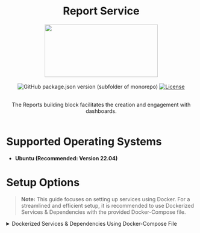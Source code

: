 <div align="center">

# Report Service

<a href="https://shikshalokam.org/elevate/">
<img
    src="https://shikshalokam.org/wp-content/uploads/2021/06/elevate-logo.png"
    height="140"
    width="300"
  />
</a>

![GitHub package.json version (subfolder of monorepo)](https://img.shields.io/github/package-json/v/ELEVATE-Project/mentoring?filename=src%2Fpackage.json)
[![License](https://img.shields.io/badge/license-MIT-blue.svg)](https://opensource.org/licenses/MIT)

</details>
</details>

</br>
The Reports building block facilitates the creation and engagement with dashboards.

</div>
</br>

# Supported Operating Systems
-   **Ubuntu (Recommended: Version 22.04)**

# Setup Options

> **Note:** This guide focuses on setting up services using Docker. For a streamlined and efficient setup, it is recommended to use Dockerized Services & Dependencies with the provided Docker-Compose file.

<details><summary>Dockerized Services & Dependencies Using Docker-Compose File</summary>

## Dockerized Services & Dependencies

## Expectation
By diligently following the outlined steps, you will successfully establish a fully operational data service application setup.

## Prerequisites

### **Setting Up `curl`, `git`, and `netstat` on Ubuntu**

<details><summary> 1. Install curl </summary>
`curl` is used for making HTTP requests from the command line.

🔹 **Check if `curl` is installed:**
```bash
  curl --version
```  
🔹 **If not installed, install it using:**
```bash
  sudo apt update && sudo apt install -y curl
```  
</details>

<details><summary> 2. Install git </summary>
`git` is required for cloning repositories and managing version control.

🔹 **Check if `git` is installed:**
```bash
  git --version
```  
🔹 **If not installed, install it using:**
```bash
  sudo apt update && sudo apt install -y git
```  
</details>

<details><summary> 3. Install netstat (via `net-tools`) </summary>
`netstat` is used to check network connections and ports.

🔹 **Check if `netstat` is installed:**
```bash
  netstat -tulnp
```  
🔹 **If not installed, install it using:**
```bash
  sudo apt update && sudo apt install -y net-tools
```  
</details>

To set up the data service application, ensure you have Docker and Docker Compose installed on your system. For Ubuntu users, detailed installation instructions for Docker found here : [Install Docker engine on Ubuntu](https://docs.docker.com/engine/install/ubuntu/) and for docker-compose follow this documentation: [How To Install and Use Docker Compose on Ubuntu](https://www.digitalocean.com/community/tutorials/how-to-install-and-use-docker-compose-on-ubuntu-20-04).
## Installation

**Create report Directory:** Establish a directory titled **reports**.

> Example Command: `mkdir reports && cd reports/`

> Note: All commands are run from the reports directory.

> **Caution:** Before proceeding, please ensure that the ports given here are available and open. It is essential to verify their availability prior to moving forward. You can run the below command in your terminal to check this:

```bash
   for port in 3000 2181 9092 8081 5432 5050 9092 8080; do
       if sudo lsof -iTCP:$port -sTCP:LISTEN &>/dev/null || sudo netstat -tulnp | grep -w ":$port" &>/dev/null; then
           echo "Port $port is in use"
       else
           echo "Port $port is available"
       fi
   done
```

### Steps to Set Up Dockerized Services

1. **Download and execute the main setup script:** Execute the following command in your terminal from the reports directory.
 ```bash
   curl -OJL https://raw.githubusercontent.com/ELEVATE-Project/data-pipeline/dev-deploy/Documentation/Docker-setup/setup.sh && chmod +x setup.sh && sudo ./setup.sh
 ```

   > **Note:** The script will download the necessary files and launch the services in Docker. Once all services are up and running, follow the provided steps and enter the required inputs when prompted by the script. For instructions on setting up PgAdmin and Metabase, please refer to the documentation.
   
2. **General Instructions:**
    - All containers which are part of the docker-compose can be gracefully stopped by pressing `Ctrl + C` in the same terminal where the services are running.
    - To start all services and dependencies:
        ```bash
        sudo docker compose --env-file ./config.env up -d
        ```
    - To stop all containers and remove volumes:
       ```bash
       sudo ./docker-compose down -v
       ```

## Setting Up pgAdmin [optional]
<details><summary>Set Up pgAdmin </summary>

1. Open pgAdmin by navigating to `http://localhost:5050` in your browser.
2. Log in with the default credentials:
    - **Username:** `admin@example.com`
    - **Password:** `admin`
3. Click on **Servers** → **Create** → **Server**.
4. Under the **General** tab, provide a name for your server (e.g., `PostgresServer`).
5. Under the **Connection** tab:
    - **Host:** `postgres`
    - **Port:** `5432`
    - **Maintenance Database:** `dev-project-analytics`
    - **Username:** `postgres`
    - **Password:** `password`
6. Click **Save** to connect to the PostgreSQL database.
</details>

## Setting Up Metabase
<details><summary>Configure Metabase </summary>

1. Open Metabase by navigating to `http://localhost:3000` in your browser.
   ![Here is the opening page of Metabase Dashboard](/Documentation/Docker-setup/screenshots/01.png)
2. Select the Preferred Language:
   **Choose language:** `English` -> **Next**
   ![Select the Preferred Language](/Documentation/Docker-setup/screenshots/02.png)
3. Setup super admin login credentials
   - **Set First Name** `elevate`
   - **Set Last Name** `user`
   - **set Company or team name** `shikshalokam`
   - **Set Email** `user@shikshalokam.org`
   - **Set Password** `elevate@123` -> **Next** \ 

    ![setup super admin login credentials](/Documentation/Docker-setup/screenshots/03.png)
4. Setup the database connection.
     - **Set up your first database** → Select **PostgreSQL** 

   ![Select the postgres database to connect)](/Documentation/Docker-setup/screenshots/04.png)
     - then click on **show more options**
5. Enter the database credentials
     - **Display name:** `elevateData`
     - **Host:** `postgres`
     - **Port:** `5432`
     - **Database name:** `dev-project-analytics`
     - **Username:** `postgres`
     - **Password:** `password`

     ![Add the configuration as per mentioned in the config.env](/Documentation/Docker-setup/screenshots/05.png)
        
3. Click **Take me to Metabase** to complete the setup and start using Metabase.
   ![Then you all set to go](/Documentation/Docker-setup/screenshots/07.png)
4. Setting up the `state_name` and `district_name` data type in the metabase.
    - Go to setting → Admin setting → Table Metadata → select the projects table
    - Set the data type 'state' for state_name and 'city' for district_name.
    - This settings will save automatically. 
   
   Here is the screen shot for setting up the state_name semantic type.
   
   ![change the type of state_name](/Documentation/Docker-setup/screenshots/08.png)
   Here is the screen shot for setting up the district_name semantic type.
   ![change the type of district_name](/Documentation/Docker-setup/screenshots/09.png)
</details>

## Onboarding user managemennt
<details><summary>Onboarding user management </summary>

Here is the csv for checking the other reports.  
[user_data.csv](Documentation/Docker-setup/user_data.csv) .
Also you can interact with the api to onboard new users.
```bash
   curl --location 'http://localhost:8080/api/csv/upload' \
   --header 'Authorization: 4a2d9f8e-3b56-47c1-a9d3-e571b8f0c2d9' \
   --form 'file=@"/app/Documentation/Docker-setup/user_data.csv"' 
```
To list out the users
```bash
   curl --location 'http://localhost:8080/api/csv/list' \
   --header 'Authorization: 4a2d9f8e-3b56-47c1-a9d3-e571b8f0c2d9' 
```
</details>

# Team

<a href="https://github.com/ELEVATE-Project/data-pipeline/graphs/contributors">
  <img src="https://contrib.rocks/image?repo=ELEVATE-Project/data-pipeline" />
</a>

# Open Source Dependencies

Several open source dependencies that have aided data-pipeline and dashboards development:

<p>
  <img src="https://img.shields.io/badge/Apache%20Kafka-000?style=for-the-badge&logo=apachekafka" />
  <img src="https://img.shields.io/badge/Apache%20Flink-E6526F?style=for-the-badge&logo=apacheflink&logoColor=white" />
  <img src="https://img.shields.io/badge/Scala-DC322F?style=for-the-badge&logo=scala&logoColor=white" />
  <img src="https://img.shields.io/badge/Akka-0052CC?style=for-the-badge&logo=akka&logoColor=white" />
  <img src="https://img.shields.io/badge/Metabase-509EE3?style=for-the-badge&logo=metabase&logoColor=white" />
  <img src="https://img.shields.io/badge/PostgreSQL-316192?style=for-the-badge&logo=postgresql&logoColor=white" />
  <img src="https://img.shields.io/badge/git-%23F05033.svg?style=for-the-badge&logo=git&logoColor=white" />
</p>
